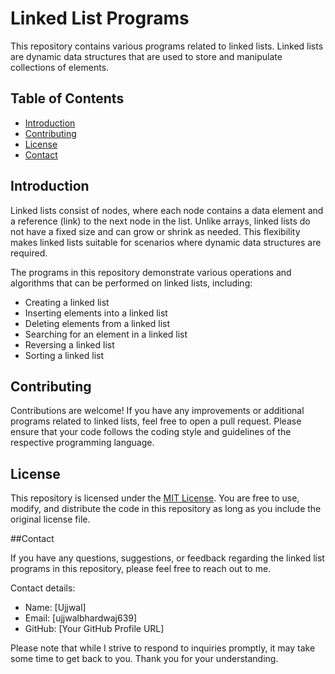# Linked List Programs

This repository contains various programs related to linked lists. Linked lists are dynamic data structures that are used to store and manipulate collections of elements. 

## Table of Contents

- [Introduction](#introduction)
- [Contributing](#contributing)
- [License](#license)
- [Contact](#Contact)

## Introduction

Linked lists consist of nodes, where each node contains a data element and a reference (link) to the next node in the list. Unlike arrays, linked lists do not have a fixed size and can grow or shrink as needed. This flexibility makes linked lists suitable for scenarios where dynamic data structures are required.

The programs in this repository demonstrate various operations and algorithms that can be performed on linked lists, including:

- Creating a linked list
- Inserting elements into a linked list
- Deleting elements from a linked list
- Searching for an element in a linked list
- Reversing a linked list
- Sorting a linked list

## Contributing

Contributions are welcome! If you have any improvements or additional programs related to linked lists, feel free to open a pull request. Please ensure that your code follows the coding style and guidelines of the respective programming language.

## License

This repository is licensed under the [MIT License](./LICENSE). You are free to use, modify, and distribute the code in this repository as long as you include the original license file.

##Contact

If you have any questions, suggestions, or feedback regarding the linked list programs in this repository, please feel free to reach out to me.

Contact details:
- Name: [Ujjwal]
- Email: [ujjwalbhardwaj639]
- GitHub: [Your GitHub Profile URL]

Please note that while I strive to respond to inquiries promptly, it may take some time to get back to you. Thank you for your understanding.
